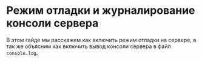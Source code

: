 # Режим отладки и журналирование консоли сервера

В этом гайде мы расскажем как включить режим отладки на сервере, а так же объясним как включить вывод консоли сервера в файл `console.log`.

